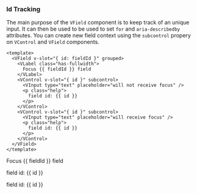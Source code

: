 ### Id Tracking

The main purpose of the `VField` component is to keep track of an unique input.
It can then be used to be used to set `for` and `aria-describedby` attributes.
You can create new field context using the `subcontrol` propery
on `VControl` and `VField` components.

<!--code-->

```vue
<template>
  <VField v-slot="{ id: fieldId }" grouped>
    <VLabel class="has-fullwidth">
      Focus {{ fieldId }} field
    </VLabel>
    <VControl v-slot="{ id }" subcontrol>
      <VInput type="text" placeholder="will not receive focus" />
      <p class="help">
        field id: {{ id }}
      </p>
    </VControl>
    <VControl v-slot="{ id }" subcontrol>
      <VInput type="text" placeholder="will receive focus" />
      <p class="help">
        field id: {{ id }}
      </p>
    </VControl>
  </VField>
</template>
```

<!--/code-->

<!--example-->

<VField grouped v-slot="{ id: fieldId }">
  <VLabel class="has-fullwidth">Focus {{ fieldId }} field</VLabel>
  <VControl subcontrol v-slot="{ id }">
    <VInput type="text" placeholder="will not receive focus" />
    <p class="help">field id: {{ id }}</p>
  </VControl>
  <VControl v-slot="{ id }" subcontrol>
    <VInput type="text" placeholder="will receive focus" />
    <p class="help">field id: {{ id }}</p>
  </VControl>
</VField>

<!--/example-->
